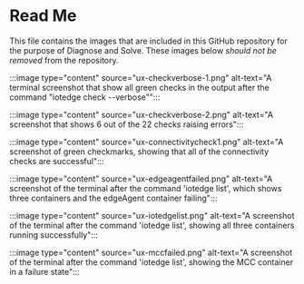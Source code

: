 # Read Me

This file contains the images that are included in this GitHub repository for the purpose of Diagnose and Solve. These images below _should not be removed_ from the repository.

:::image type="content" source="ux-checkverbose-1.png" alt-text="A terminal screenshot that show all green checks in the output after the command "iotedge check --verbose"":::

:::image type="content" source="ux-checkverbose-2.png" alt-text="A screenshot that shows 6 out of the 22 checks raising errors":::

:::image type="content" source="ux-connectivitycheck1.png" alt-text="A screenshot of green checkmarks, showing that all of the connectivity checks are successful":::

:::image type="content" source="ux-edgeagentfailed.png" alt-text="A screenshot of the terminal after the command 'iotedge list', which shows three containers and the edgeAgent container failing":::

:::image type="content" source="ux-iotedgelist.png" alt-text="A screenshot of the terminal after the command 'iotedge list', showing all three containers running successfully":::

:::image type="content" source="ux-mccfailed.png" alt-text="A screenshot of the terminal after the command 'iotedge list', showing the MCC container in a failure state":::
